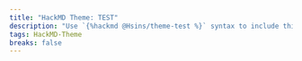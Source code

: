 ```yaml
---
title: "HackMD Theme: TEST"
description: "Use `{%hackmd @Hsins/theme-test %}` syntax to include this theme."
tags: HackMD-Theme
breaks: false
---
```


<style>
.markdown-body{word-wrap:break-word;color:#000;font-family:Optima-Regular,Optima,PingFangSC-light,PingFangTC-light,PingFang SC,Cambria,Cochin,Georgia,Times,Times New Roman,serif;font-size:16px;letter-spacing:0;line-height:1.6;max-width:860px;padding:5px 20px;text-align:left;word-break:break-word;word-spacing:0}.markdown-body p{color:#000;font-size:16px;line-height:26px;margin:0;padding-bottom:8px;padding-top:8px}.markdown-body h1,.markdown-body h2,.markdown-body h3,.markdown-body h4,.markdown-body h5,.markdown-body h6{color:#000;font-weight:700;margin-bottom:15px;margin-top:30px;padding:0}.markdown-body h1{font-size:2.5rem}.markdown-body h2{border-bottom:2px solid #ef7060;font-size:2.1rem}.markdown-body h2 span{background:#ef7060;border-top-left-radius:3px;border-top-right-radius:3px;color:#fff;display:inline-block;font-weight:700;margin-right:0;padding:5px 10px 1px}.markdown-body h3{font-size:1.8rem}.markdown-body h4{font-size:1.65rem}.markdown-body h5,.markdown-body h6{font-size:1.5rem}.markdown-body ol,.markdown-body ul{color:#000;margin-bottom:8px;margin-top:8px;padding-left:25px}.markdown-body ul{list-style-type:disc}.markdown-body ul ul{list-style-type:square}.markdown-body ol{list-style-type:decimal}.markdown-body li section{color:#010101;font-weight:500;line-height:26px;margin-bottom:5px;margin-top:5px;text-align:left}.markdown-body blockquote{overflow-scrolling:touch;background:#fff9f9;border-left:3px solid #ef7060;color:#6a737d;display:block;font-size:.9em;margin-bottom:10px;margin-top:10px;overflow:auto;padding:5px 10px 5px 20px}.markdown-body blockquote p{color:#000;line-height:26px;margin:0}.markdown-body a{word-wrap:break-word;border-bottom:0 solid #ef7060;color:#ef7060;font-weight:700;text-decoration:none}.markdown-body li code,.markdown-body p code{word-wrap:break-word;background-color:rgba(27,31,35,.05);border-radius:4px;color:#ef7060;font-family:Operator Mono,Consolas,Monaco,Menlo,monospace;font-size:14px;margin:0 2px;padding:2px 4px;word-break:break-all}.markdown-body img{display:block;margin:0 auto;max-width:100%}.markdown-body span img{border-left:0;border-right:0;display:inline-block}.markdown-body table{display:table;text-align:left}.markdown-body tbody{border:0}.markdown-body table tr{background-color:#fff;border:0;border-top:1px solid #ccc}.markdown-body table tr:nth-child(2n){background-color:#f8f8f8}.markdown-body table tr td,.markdown-body table tr th{border:1px solid #ccc;font-size:16px;padding:5px 10px;text-align:left}.markdown-body table tr th{background-color:#f0f0f0;font-weight:700}.markdown-body li code,.markdown-body span code{color:#ef7060}.markdown-body mark{background-color:#ef7060;border-radius:2px;border-radius:4px;color:#fff;font-weight:500;margin:0 2px;padding:2px 4px}
</style>
